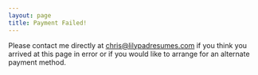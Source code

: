 ```yaml
---
layout: page
title: Payment Failed!
---
```


Please contact me directly at [chris@lilypadresumes.com](mailto:chris@lilypadresumes.com) if you think you arrived at this page in error or if you would like to arrange for an alternate payment method.